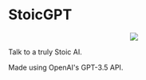 # StoicGPT

<div align="center">
  <img src="https://pub-e8d136c018774bca8bf32491147abf4b.r2.dev/stoics/stoic-chads-grid.png" align="center" allowFullScreen>
</div>

Talk to a truly Stoic AI.

Made using OpenAI's GPT-3.5 API.
